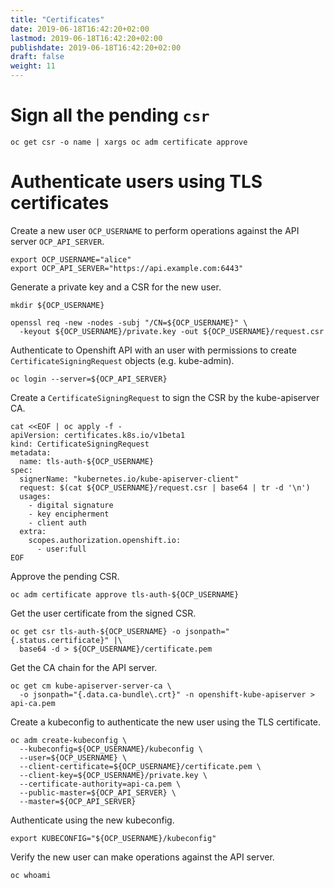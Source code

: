```yaml
---
title: "Certificates"
date: 2019-06-18T16:42:20+02:00
lastmod: 2019-06-18T16:42:20+02:00
publishdate: 2019-06-18T16:42:20+02:00
draft: false
weight: 11
---
```


# Sign all the pending `csr`

```
oc get csr -o name | xargs oc adm certificate approve
```

# Authenticate users using TLS certificates

Create a new user `OCP_USERNAME` to perform operations against the API server `OCP_API_SERVER`.

```
export OCP_USERNAME="alice"
export OCP_API_SERVER="https://api.example.com:6443"
```

Generate a private key and a CSR for the new user.

```
mkdir ${OCP_USERNAME}

openssl req -new -nodes -subj "/CN=${OCP_USERNAME}" \
  -keyout ${OCP_USERNAME}/private.key -out ${OCP_USERNAME}/request.csr
```

Authenticate to Openshift API with an user with permissions to create `CertificateSigningRequest` objects (e.g. kube-admin).

```
oc login --server=${OCP_API_SERVER}
```

Create a `CertificateSigningRequest` to sign the CSR by the kube-apiserver CA.

```
cat <<EOF | oc apply -f -
apiVersion: certificates.k8s.io/v1beta1
kind: CertificateSigningRequest
metadata:
  name: tls-auth-${OCP_USERNAME}
spec:
  signerName: "kubernetes.io/kube-apiserver-client"
  request: $(cat ${OCP_USERNAME}/request.csr | base64 | tr -d '\n')
  usages:
    - digital signature
    - key encipherment
    - client auth
  extra:
    scopes.authorization.openshift.io:
      - user:full
EOF
```

Approve the pending CSR.

```
oc adm certificate approve tls-auth-${OCP_USERNAME}
```

Get the user certificate from the signed CSR.

```
oc get csr tls-auth-${OCP_USERNAME} -o jsonpath="{.status.certificate}" |\
  base64 -d > ${OCP_USERNAME}/certificate.pem
```

Get the CA chain for the API server.

```
oc get cm kube-apiserver-server-ca \
  -o jsonpath="{.data.ca-bundle\.crt}" -n openshift-kube-apiserver > api-ca.pem
```

Create a kubeconfig to authenticate the new user using the TLS certificate.

```
oc adm create-kubeconfig \
  --kubeconfig=${OCP_USERNAME}/kubeconfig \
  --user=${OCP_USERNAME} \
  --client-certificate=${OCP_USERNAME}/certificate.pem \
  --client-key=${OCP_USERNAME}/private.key \
  --certificate-authority=api-ca.pem \
  --public-master=${OCP_API_SERVER} \
  --master=${OCP_API_SERVER}
```

Authenticate using the new kubeconfig.

```
export KUBECONFIG="${OCP_USERNAME}/kubeconfig"
```

Verify the new user can make operations against the API server.

```
oc whoami
```

